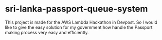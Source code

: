 # sri-lanka-passport-queue-system
This project is made for the AWS Lambda Hackathon in Devpost. So I would like to give the easy solution for my government how handle the Passport making process very easy and efficiently. 
